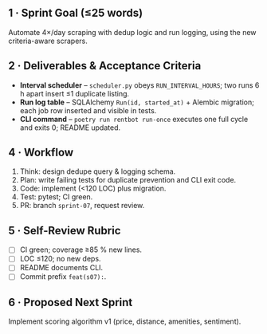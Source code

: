 ## 1 · Sprint Goal (≤25 words)
Automate 4×/day scraping with dedup logic and run logging, using the new criteria-aware scrapers.

## 2 · Deliverables & Acceptance Criteria
- **Interval scheduler** – `scheduler.py` obeys `RUN_INTERVAL_HOURS`; two runs 6 h apart insert ≤1 duplicate listing.
- **Run log table** – SQLAlchemy `Run(id, started_at)` + Alembic migration; each job row inserted and visible in tests.
- **CLI command** – `poetry run rentbot run-once` executes one full cycle and exits 0; README updated.

## 4 · Workflow
1. Think: design dedupe query & logging schema.  
2. Plan: write failing tests for duplicate prevention and CLI exit code.  
3. Code: implement (<120 LOC) plus migration.  
4. Test: pytest; CI green.  
5. PR: branch `sprint-07`, request review.

## 5 · Self-Review Rubric
- [ ] CI green; coverage ≥85 % new lines.  
- [ ] LOC ≤120; no new deps.  
- [ ] README documents CLI.  
- [ ] Commit prefix `feat(s07):`.

## 6 · Proposed Next Sprint
Implement scoring algorithm v1 (price, distance, amenities, sentiment). 